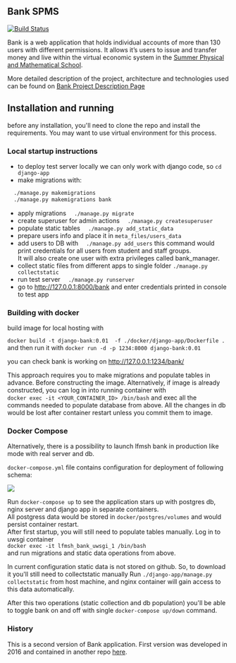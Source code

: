 ## Bank SPMS

[![Build Status](https://travis-ci.org/nkorobkov/lfmsh_bank.svg?branch=master)](https://travis-ci.org/nkorobkov/lfmsh_bank)

Bank is a web application that holds individual accounts of more than 130 users with different permissions. It allows it’s users to issue and transfer money and live within the virtual economic system in the [Summer Physical and Mathematical School](https://ipfran.ru/training/summer-school).

More detailed description of the project, architecture and technologies used can be found on [Bank Project Description Page](https://nkorobkov.github.io/projects/bank)

## Installation and running

before any installation, you'll  need  to clone the repo and  install  the requirements.
You  may want to use virtual environment for this process.

###  Local startup  instructions

- to deploy test server locally we can only work with django code, so `cd django-app`
- make migrations with:
```bash
  ./manage.py makemigrations
  ./manage.py makemigrations bank
``` 
- apply migrations `  ./manage.py migrate`
- create superuser for admin actions `  ./manage.py createsuperuser`
- populate static tables `  ./manage.py add_static_data`
- prepare users info  and place it in `meta_files/users_data`
- add users  to DB with `  ./manage.py add_users`
this command would print credentials for all users from student and staff  groups.  
It will also create one user with extra privileges called bank_manager. 
- collect static files from different apps to single folder `./manage.py collectstatic`
- run test server  `  ./manage.py runserver`
-  go to  <http://127.0.0.1:8000/bank>  and enter credentials printed in console to test app

### Building with docker

build image for local hosting with

`
docker build -t django-bank:0.01  -f ./docker/django-app/Dockerfile .
`
and then run it with 
`docker run -d -p 1234:8000 django-bank:0.01`

you can check bank is working on <http://127.0.0.1:1234/bank/>

This approach requires you to make migrations and populate tables in advance. Before constructing  the image. 
Alternatively, if image is already constructed, you can log in into running container with  
`docker exec -it <YOUR_CONTAINER_ID> /bin/bash` and exec all the commands needed to populate database from above. 
All the changes in db would be lost after container restart unless you commit them to image. 

### Docker Compose
Alternatively, there is a possibility to launch lfmsh bank in production like mode with real server and db. 

`docker-compose.yml` file contains configuration for deployment of following schema:

![](https://nkorobkov.github.io/assets/bank/deployment-pic.png)


Run `docker-compose up` to see the application stars up with postgres db, nginx server and django app in separate containers.   
All postgress data would be stored in `docker/postgres/volumes` and would persist container restart.   
After first startup, you  will still need to populate tables manually. Log in to uwsgi container   
`docker exec -it lfmsh_bank_uwsgi_1 /bin/bash`   
and run migrations and static data operations from above. 

In current configuration static data is not stored on github. So, to download it you'll still need to collectstatic manually
Run `./django-app/manage.py collectstatic` from host machine, and nginx container will gain access to this  data automatically. 

After this two operations (static collection and db population) you'll be able  to toggle bank on and off with single `docker-compose up/down` command.


### History

This is a second version of Bank application. First version was developed in 2016 and contained in another repo [here](https://github.com/insolia/lfmsh_bank).  
